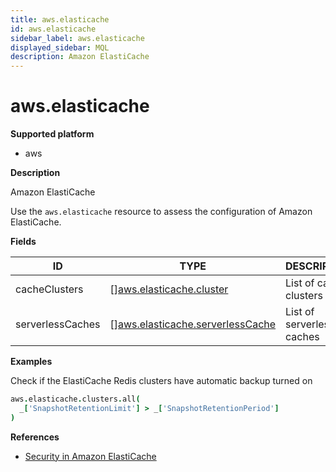 ```yaml
---
title: aws.elasticache
id: aws.elasticache
sidebar_label: aws.elasticache
displayed_sidebar: MQL
description: Amazon ElastiCache
---
```


# aws.elasticache

**Supported platform**

- aws

**Description**

Amazon ElastiCache

Use the `aws.elasticache` resource to assess the configuration of Amazon ElastiCache.

**Fields**

| ID               | TYPE                                                                            | DESCRIPTION               |
| ---------------- | ------------------------------------------------------------------------------- | ------------------------- |
| cacheClusters    | &#91;&#93;[aws.elasticache.cluster](aws.elasticache.cluster.md)                 | List of cache clusters    |
| serverlessCaches | &#91;&#93;[aws.elasticache.serverlessCache](aws.elasticache.serverlesscache.md) | List of serverless caches |

**Examples**

Check if the ElastiCache Redis clusters have automatic backup turned on

```coffee
aws.elasticache.clusters.all(
  _['SnapshotRetentionLimit'] > _['SnapshotRetentionPeriod']
)
```

**References**

- [Security in Amazon ElastiCache](https://docs.aws.amazon.com/AmazonElastiCache/latest/red-ug/redis-security.html)
